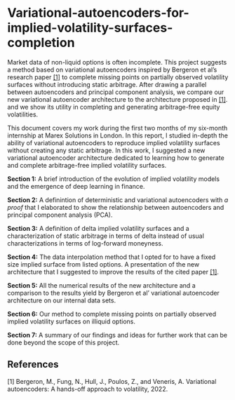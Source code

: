 # Variational-autoencoders-for-implied-volatility-surfaces-completion

Market data of non-liquid options is often incomplete. This project suggests a method based
on variational autoencoders inspired by Bergeron et al’s research paper [[1]](#1) to complete missing
points on partially observed volatility surfaces without introducing static arbitrage. After
drawing a parallel between autoencoders and principal component analysis, we compare our
new variational autoencoder architecture to the architecture proposed in [[1]](#1). and we show its
utility in completing and generating arbitrage-free equity volatilities.

This document covers my work during the first two months of my six-month internship
at Marex Solutions in London. In this report, I studied in-depth the ability of variational
autoencoders to reproduce implied volatility surfaces without creating any static arbitrage.
In this work, I suggested a new variational autoencoder architecture dedicated to learning
how to generate and complete arbitrage-free implied volatility surfaces.


**Section 1:** A brief introduction of the evolution of implied volatility models and the
emergence of deep learning in finance.

**Section 2:** A definintion of deterministic and variational autoencoders with *a proof* that
I elaborated to show the relationship between autoencoders and principal component analysis
(PCA).

**Section 3:** A definition of delta implied volatility surfaces and a characterization of
static arbitrage in terms of delta instead of usual characterizations in terms of log-forward
moneyness.

**Section 4:** The data interpolation method that I opted for to have a fixed size implied
surface from listed options. A presentation of the new architecture that I suggested to improve
the results of the cited paper [[1]](#1).

**Section 5:** All the numerical results of the new architecture and a comparison to the
results yield by Bergeron et al’ variational autoencoder architecture on our internal data sets.

**Section 6:** Our method to complete missing points on partially observed implied volatility
surfaces on illiquid options.

**Section 7:** A summary of our findings and ideas for further work that can be done
beyond the scope of this project.

## References
<a id="1">[1]</a> 
Bergeron, M., Fung, N., Hull, J., Poulos, Z., and Veneris, A. Variational
autoencoders: A hands-off approach to volatility, 2022.

